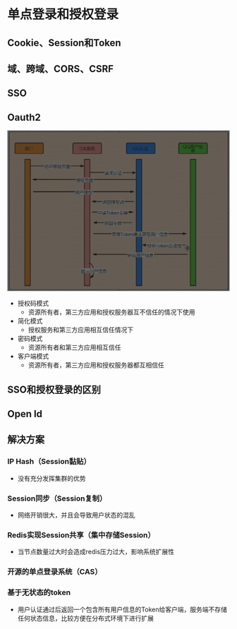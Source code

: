 # 单点登录和授权登录

## Cookie、Session和Token

## 域、跨域、CORS、CSRF

## SSO

## Oauth2

![image-20210708171024126](assets/image-20210708171024126.png)

- 授权码模式
  - 资源所有者，第三方应用和授权服务器互不信任的情况下使用
- 简化模式
  - 授权服务和第三方应用相互信任情况下
- 密码模式
  - 资源所有者和第三方应用相互信任
- 客户端模式
  - 资源所有者，第三方应用和授权服务器都互相信任

## SSO和授权登录的区别

## Open Id

## 解决方案

### IP Hash（Session黏贴）

- 没有充分发挥集群的优势

### Session同步（Session复制）

- 网络开销很大，并且会导致用户状态的混乱

### Redis实现Session共享（集中存储Session）

- 当节点数量过大时会造成redis压力过大，影响系统扩展性

### 开源的单点登录系统（CAS）

### 基于无状态的token

- 用户认证通过后返回一个包含所有用户信息的Token给客户端，服务端不存储任何状态信息，比较方便在分布式环境下进行扩展
